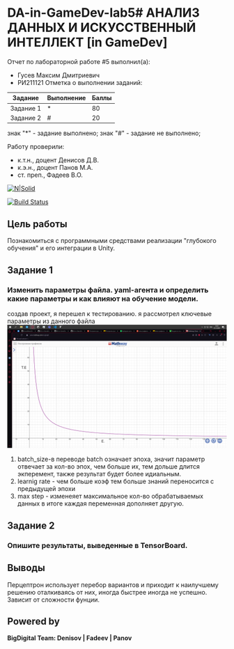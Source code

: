 # DA-in-GameDev-lab5# АНАЛИЗ ДАННЫХ И ИСКУССТВЕННЫЙ ИНТЕЛЛЕКТ [in GameDev]
Отчет по лабораторной работе #5 выполнил(а):
- Гусев Максим Дмитриевич
- РИ211121
Отметка о выполнении заданий:

| Задание | Выполнение | Баллы |
| ------ | ------ | ------ |
| Задание 1 | * | 80 |
| Задание 2 | # | 20 |

знак "*" - задание выполнено; знак "#" - задание не выполнено;

Работу проверили:
- к.т.н., доцент Денисов Д.В.
- к.э.н., доцент Панов М.А.
- ст. преп., Фадеев В.О.

[![N|Solid](https://cldup.com/dTxpPi9lDf.thumb.png)](https://nodesource.com/products/nsolid)

[![Build Status](https://travis-ci.org/joemccann/dillinger.svg?branch=master)](https://travis-ci.org/joemccann/dillinger)

## Цель работы
Познакомиться с программными средствами реализации "глубокого обучения" и его интеграции в Unity.

## Задание 1
### Изменить параметры файла. yaml-агента и определить какие параметры и как влияют на обучение модели. 
создав проект, я перешел к тестированию.
я рассмотрел ключевые параметры из данного файла
![Image alt](https://github.com/GusevMaximDm/DA-in-GameDev-lab4/blob/main/график.png)
1) batch_size-в переводе batch означает эпоха, значит параметр отвечает за кол-во эпох, чем больше их, тем дольше длится экперемент, также результат будет более идиальным.
2) learnig rate - чем больше коэф тем больше знаний переносится с предыдущей эпохи
3) max step - изменеяет максимальное кол-во обрабатываемых данных
в итоге каждая переменная дополняет другую. 
## Задание 2
### Опишите результаты, выведенные в TensorBoard.


## Выводы
Перцептрон использует перебор вариантов и приходит к наилучшему решению оталкиваясь от них, иногда быстрее иногда не успешно. Зависит от сложности фунции.
## Powered by

**BigDigital Team: Denisov | Fadeev | Panov**
